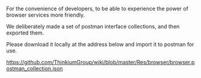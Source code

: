 For the convenience of developers, to be able to experience the power of browser services more friendly.

We deliberately made a set of postman interface collections, and then exported them.

Please download it locally at the address below and import it to postman for use.



https://github.com/ThinkiumGroup/wiki/blob/master/Res/browser/browser.postman_collection.json

